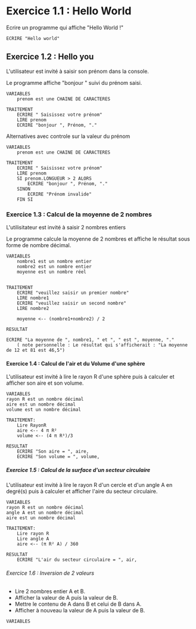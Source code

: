 # Exercice 1.1 : Hello World
Ecrire un programme qui affiche "Hello World !"


```
ECRIRE "Hello world"
```

## Exercice 1.2 : Hello you 
L'utilisateur est invité à saisir son prénom dans la console.

Le programme affiche "bonjour " suivi du prénom saisi.

```
VARIABLES 
    prenom est une CHAINE DE CARACTERES

TRAITEMENT  
    ECRIRE " Saisissez votre prénom"
    LIRE prenom
    ECRIRE "bonjour ", Prénom, "." 
```

Alternatives avec controle sur la valeur du prénom 


```
VARIABLES 
    prenom est une CHAINE DE CARACTERES

TRAITEMENT  
    ECRIRE " Saisissez votre prénom"
    LIRE prenom
    SI prenom.LONGUEUR > 2 ALORS
        ECRIRE "bonjour ", Prénom, "."
    SINON
        ECRIRE "Prénom invalide"
    FIN SI
 ```    


### Exercice 1.3 : Calcul de la moyenne de 2 nombres
L'utilisitateur est invité à saisir 2 nombres entiers

Le programme calcule la moyenne de 2 nombres et affiche le résultat sous forme de nombre décimal.


```
VARIABLES
    nombre1 est un nombre entier
    nombre2 est un nombre entier
    moyenne est un nombre réel


TRAITEMENT
    ECRIRE "veuillez saisir un premier nombre"
    LIRE nombre1
    ECRIRE "veuillez saisir un second nombre"
    LIRE nombre2
    
    moyenne <-- (nombre1+nombre2) / 2

RESULTAT 

ECRIRE "La moyenne de ", nombre1, " et ", " est ", moyenne, "."
    ( note personnelle : Le résultat qui s'afficherait : "La moyenne de 12 et 81 est 46,5")
```

#### Exercice 1.4 : Calcul de l'air et du Volume d'une sphère
L'utilisateur est invité à lire le rayon R d'une sphère puis à calculer et afficher son aire et son volume.


```
VARIABLES
rayon R est un nombre décimal
aire est un nombre décimal
volume est un nombre décimal

TRAITEMENT:
    Lire RayonR
    aire <-- 4 π R² 
    volume <-- (4 π R³)/3

RESULTAT
    ECRIRE "Son aire = ", aire,
    ECRIRE "Son volume = ", volume,
```

##### Exercice 1.5 : Calcul de la surface d'un secteur circulaire
L'utilisateur est invité à lire le rayon R d'un cercle et d'un angle A en degré(s) puis à calculer et afficher l'aire du secteur circulaire.


```
VARIABLES
rayon R est un nombre décimal
angle A est un nombre décimal
aire est un nombre décimal

TRAITEMENT:
    Lire rayon R
    Lire angle A
    aire <-- (π R² A) / 360

RESULTAT
    ECRIRE "L'air du secteur circulaire = ", air,
```

###### Exercice 1.6 : Inversion de 2 valeurs
- Lire 2 nombres entier A et B.
- Afficher la valeur de A puis la valeur de B.
- Mettre le contenu de A dans B et celui de B dans A.
- Afficher à nouveau la valeur de A puis la valeur de B.


```
VARIABLES
